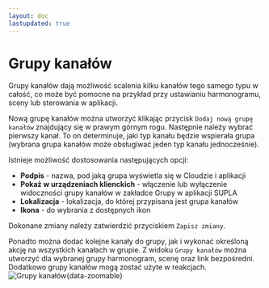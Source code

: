 ```yaml
---
layout: doc
lastupdated: true
---
```


# Grupy kanałów

Grupy kanałów dają możliwość scalenia kilku kanałów tego samego typu w całość, co może być pomocne na przykład przy ustawianiu harmonogramu, sceny lub sterowania w aplikacji.

Nową grupę kanałów można utworzyć klikając przycisk `Dodaj nową grupę kanałów` znajdujący się w prawym górnym rogu. Następnie należy wybrać pierwszy kanał. To on determinuje, jaki typ kanału będzie wspierała grupa (wybrana grupa kanałów może obsługiwać jeden typ kanału jednocześnie).

Istnieje możliwość dostosowania następujących opcji:
* **Podpis** - nazwa, pod jaką grupa wyświetla się w Cloudzie i aplikacji
* **Pokaż w urządzeniach klienckich** - włączenie lub wyłączenie widoczności grupy kanałów w zakładce Grupy w aplikacji SUPLA
* **Lokalizacja** - lokalizacja, do której przypisana jest grupa kanałów
* **Ikona** - do wybrania z dostępnych ikon

Dokonane zmiany należy zatwierdzić przyciskiem `Zapisz zmiany`.

Ponadto można dodać kolejne kanały do grupy, jak i wykonać określoną akcję na wszystkich kanałach w grupie. Z widoku `Grupy kanałów` można utworzyć dla wybranej grupy harmonogram, scenę oraz link bezpośredni. Dodatkowo grupy kanałów mogą zostać użyte w reakcjach.
![Grupy kanałów](/img/pl/cloud/automatyka/grupy_kan.png){data-zoomable}